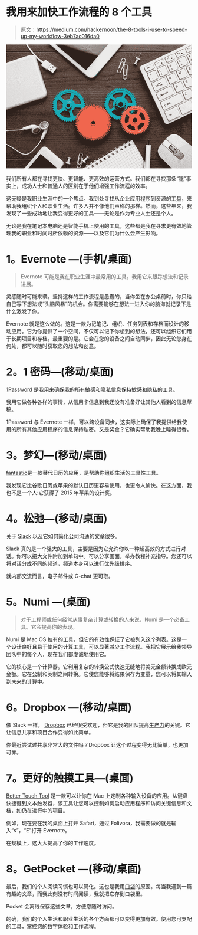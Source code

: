 # 我用来加快工作流程的 8 个工具

> 原文：<https://medium.com/hackernoon/the-8-tools-i-use-to-speed-up-my-workflow-3eb7ac016da0>

![](img/1a4ba1c83d9568e51397d6f3bbe9d3db.png)

我们所有人都在寻找更快、更智能、更高效的运营方式。我们都在寻找那条“腿”事实上，成功人士和普通人的区别在于他们增强工作流程的效率。

这无疑是我职业生涯中的一个焦点。我到处寻找从企业应用程序到资源的[工具](https://hackernoon.com/tagged/tools)，来帮助我组织个人和职业生活。许多人并不像他们声称的那样。然而，这些年来，我发现了一些成功地让我变得更好的工具——无论是作为专业人士还是个人。

无论是我在笔记本电脑还是智能手机上使用的工具，这些都是我在寻求更有效地管理我的职业和时间时所依赖的资源——以及它们为什么会产生影响。

# **1。Evernote —(手机/桌面)**

> Evernote 可能是我在职业生涯中最常用的工具。我用它来跟踪想法和记录进展。

灵感随时可能来袭。坚持这样的工作流程是愚蠢的，当你坐在办公桌前时，你只给自己写下想法或“头脑风暴”的机会。你需要能够在想法一进入你的脑海就记录下是什么激发了你。

Evernote 就是这么做的。这是一款为记笔记、组织、任务列表和存档而设计的移动应用。它为你提供了一个空间，不仅可以记下你想到的想法，还可以组织它们用于长期项目和存档。最重要的是。它会在您的设备之间自动同步，因此无论您身在何处，都可以随时获取您的想法和创意。

# **2。1 密码—(移动/桌面)**

[1Password](https://1password.com/) 是我用来确保我的所有敏感和隐私信息保持敏感和隐私的工具。

我用它做各种各样的事情，从信用卡信息到我还没有准备好让其他人看到的信息草稿。

1Password 与 Evernote 一样，可以跨设备同步，这实际上确保了我提供给我使用的所有其他应用程序的信息保持私密。又是奖金？它确实帮助我晚上睡得很香。

# **3。梦幻—(移动/桌面)**

[fantastic](https://flexibits.com/fantastical)是一款替代日历的应用，是帮助你组织生活的工具性工具。

我发现它比谷歌日历或苹果的默认日历更容易使用，也更令人愉快。在这方面，我也不是一个人:它获得了 2015 年苹果的设计奖。

# **4。松弛—(移动/桌面)**

关于 [Slack](https://slack.com/) 以及它如何简化公司沟通的文章很多。

Slack 真的是一个强大的工具，主要是因为它允许你以一种超高效的方式进行对话。你可以把大文件附加到单句中。可以分享画面，举办教程补充指导。您还可以将对话分成不同的频道，频道本身可以进行优先级排序。

就内部交流而言，电子邮件或 G-chat 更可取。

# **5。Numi —(桌面)**

> 对于工程师或任何经常从事复杂计算或转换的人来说，Numi 是一个必备工具。它会提高你的表现。

Numi 是 Mac OS 独有的工具，但它的有效性保证了它被列入这个列表。这是一个设计良好且易于使用的计算工具，可以显著减少工作流程。我把它展示给我领导团队中的每个人，现在我们都虔诚地使用它。

它的核心是一个计算器。它利用复杂的转换公式快速无缝地将美元金额转换成欧元金额。它在公制和英制之间转换。它使您能够将结果保存为变量，您可以将其输入到未来的计算中。

# **6。Dropbox —(移动/桌面)**

像 Slack 一样， [Dropbox](https://www.dropbox.com/h) 已经很受欢迎，但它是我的团队提高[生产力](https://hackernoon.com/tagged/productivity)的关键。它让信息共享和项目合作变得如此简单。

你最近尝试过共享非常大的文件吗？Dropbox 让这个过程变得无比简单，也更加可靠。

# **7。更好的触摸工具—(桌面)**

[Better Touch Tool](https://folivora.ai/) 是一款可以让你在 Mac 上定制各种输入设备的应用。从键盘快捷键到文本触发器，该工具让您可以控制如何启动应用程序和访问关键信息和文档，如仍在进行中的项目。

例如，现在要在我的桌面上打开 Safari，通过 Folivora，我需要做的就是输入“s”，“E”打开 Evernote。

在规模上，这大大提高了你的工作速度。

# **8。GetPocket —(移动/桌面)**

最后，我们的个人阅读习惯也可以简化。这也是我用[口袋](https://getpocket.com/)的原因。每当我遇到一篇有趣的文章，而我此刻没有时间阅读，我就把它存到口袋里。

Pocket 会离线保存这些文章，方便您随时访问。

的确，我们的个人生活和职业生活的各个方面都可以变得更加有效。使用您可支配的工具，掌控您的数字体验和工作流程。